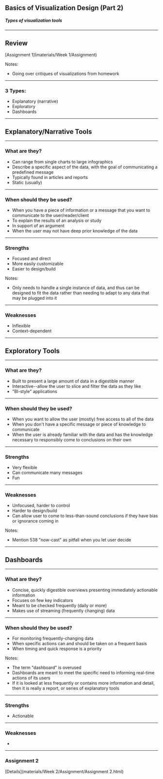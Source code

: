 ## Basics of Visualization Design (Part 2)
##### Types of visualization tools

------

## Review
[Assignment 1](materials/Week 1/Assignment)

Notes:
- Going over critiques of visualizations from homework

------

### 3 Types:
- Explanatory (narrative)
- Exploratory
- Dashboards

------

## Explanatory/Narrative Tools

---

### What are they?
- Can range from single charts to large infographics
- Describe a specific aspect of the data, with the goal of communicating a predefined message
- Typically found in articles and reports
- Static (usually)

---

### When should they be used?
- When you have a piece of information or a message that you want to communicate to the user/reader/client
- To explain the results of an analysis or study
- In support of an argument
- When the user may not have deep prior knowledge of the data 

---

### Strengths
- Focused and direct
- More easily customizable
- Easier to design/build

Notes:
- Only needs to handle a single instance of data, and thus can be designed to fit the data rather than needing to adapt to any data that may be plugged into it

---

### Weaknesses
- Inflexible
- Context-dependent

------

## Exploratory Tools

---

### What are they?
- Built to present a large amount of data in a digestible manner
- Interactive--allow the user to slice and filter the data as they like
- "BI-style" applications

---

### When should they be used?
- When you want to allow the user (mostly) free access to all of the data
- When you don't have a specific message or piece of knowledge to communicate
- When the user is already familiar with the data and has the knowledge necessary to responsibly come to conclusions on their own

---

### Strengths
- Very flexible
- Can communicate many messages
- Fun

---

### Weaknesses
- Unfocused, harder to control
- Harder to design/build
- Can allow user to come to less-than-sound conclusions if they have bias or ignorance coming in

Notes:
- Mention 538 "now-cast" as pitfall when you let user decide

------

## Dashboards

---

### What are they?
- Concise, quickly digestible overviews presenting immediately actionable information
- Focuses on few key indicators
- Meant to be checked frequently (daily or more)
- Makes use of streaming (frequently changing) data

---

### When should they be used?
- For monitoring frequently-changing data
- When specific actions can and should be taken on a frequent basis 
- When timing and quick response is a priority

Notes:
- The term "dashboard" is overused
- Dashboards are meant to meet the specific need to informing real-time actions of its users
- If it is looked at less frequently or contains more information and detail, then it is really a report, or series of explanatory tools

---

### Strengths
- Actionable 

---

### Weaknesses
- 

------

### Assignment 2
[Details](materials/Week 2/Assignment/Assignment 2.html)

